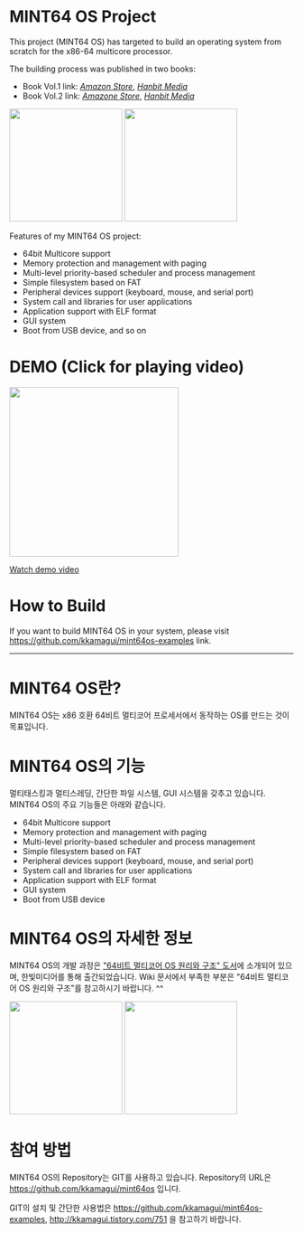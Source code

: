 # MINT64 OS Project
This project (MINT64 OS) has targeted to build an operating system from scratch for the x86-64 multicore processor.

The building process was published in two books:
 - Book Vol.1 link: _[Amazon Store](https://www.amazon.co.uk/64-bit-multi-core-principles-structure-Korean/dp/8979148364)_, _[Hanbit Media](http://www.hanbit.co.kr/store/books/look.php?p_code=B3548683222)_
 - Book Vol.2 link: _[Amazone Store](https://www.amazon.co.uk/64-bit-multi-core-principles-structure-Korean/dp/8979148372)_, _[Hanbit Media](http://www.hanbit.co.kr/store/books/look.php?p_code=B1588486644)_

<a href='https://www.amazon.co.uk/64-bit-multi-core-principles-structure-Korean/dp/8979148364' target='_blank'><image src='http://www.hanbit.co.kr/data/books/B3548683222_l.jpg' width='200' /></a>
<a href='https://www.amazon.co.uk/64-bit-multi-core-principles-structure-Korean/dp/8979148372' target='_blank'><image src='http://www.hanbit.co.kr/data/books/B1588486644_l.jpg' width='200' /></a>

Features of my MINT64 OS project:
 - 64bit Multicore support
 - Memory protection and management with paging
 - Multi-level priority-based scheduler and process management
 - Simple filesystem based on FAT
 - Peripheral devices support (keyboard, mouse, and serial port)
 - System call and libraries for user applications
 - Application support with ELF format
 - GUI system
 - Boot from USB device, and so on

# DEMO (Click for playing video)

<a href='http://www.youtube.com/watch?feature=player_embedded&v=TmfPimwaM4Q' target='_blank'><img src='http://img.youtube.com/vi/TmfPimwaM4Q/0.jpg' width='300' /></a>

<a href='http://www.youtube.com/watch?feature=player_embedded&v=TmfPimwaM4Q' target='_blank'> Watch demo video </a>

# How to Build

If you want to build MINT64 OS in your system, please visit https://github.com/kkamagui/mint64os-examples link.

---

# MINT64 OS란?
MINT64 OS는 x86 호환 64비트 멀티코어 프로세서에서 동작하는 OS를 만드는 것이 목표입니다.

# MINT64 OS의 기능 
멀티태스킹과 멀티스레딩, 간단한 파일 시스템, GUI 시스템을 갖추고 있습니다. MINT64 OS의 주요 기능들은 아래와 같습니다.
 - 64bit Multicore support
 - Memory protection and management with paging
 - Multi-level priority-based scheduler and process management
 - Simple filesystem based on FAT
 - Peripheral devices support (keyboard, mouse, and serial port)
 - System call and libraries for user applications
 - Application support with ELF format
 - GUI system
 - Boot from USB device


# MINT64 OS의 자세한 정보 
MINT64 OS의 개발 과정은 ["64비트 멀티코어 OS 원리와 구조" 도서](http://www.hanbit.co.kr/search/search_list.html?frm_keyword_str=64%EB%B9%84%ED%8A%B8+%EB%A9%80%ED%8B%B0%EC%BD%94%EC%96%B4+OS+%EC%9B%90%EB%A6%AC%EC%99%80+%EA%B5%AC%EC%A1%B0)에 소개되어 있으며, 한빛미디어를 통해 출간되었습니다. Wiki 문서에서 부족한 부분은 "64비트 멀티코어 OS 원리와 구조"를 참고하시기 바랍니다. ^^

<a href='http://www.hanbit.co.kr/store/books/look.php?p_code=B3548683222' target='_blank'><image src='http://www.hanbit.co.kr/data/books/B3548683222_l.jpg' width='200' /></a>
<a href='http://www.hanbit.co.kr/store/books/look.php?p_code=B1588486644' target='_blank'><image src='http://www.hanbit.co.kr/data/books/B1588486644_l.jpg' width='200' /></a>


# 참여 방법 
MINT64 OS의 Repository는 GIT를 사용하고 있습니다. Repository의 URL은 https://github.com/kkamagui/mint64os 입니다.

GIT의 설치 및 간단한 사용법은 https://github.com/kkamagui/mint64os-examples, http://kkamagui.tistory.com/751 을 참고하기 바랍니다.
